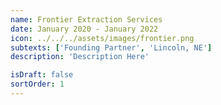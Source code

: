 ```yaml
---
name: Frontier Extraction Services
date: January 2020 - January 2022
icon: ../../../assets/images/frontier.png
subtexts: ['Founding Partner', 'Lincoln, NE']
description: 'Description Here'

isDraft: false
sortOrder: 1
---
```

